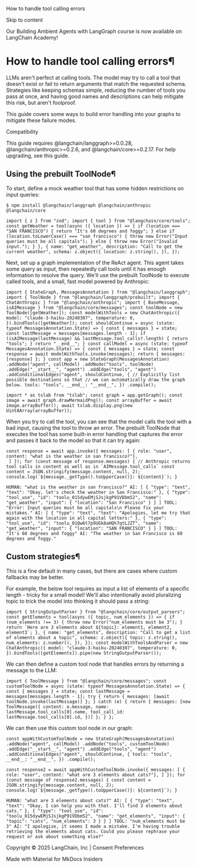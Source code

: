 How to handle tool calling errors

Skip to content

Our Building Ambient Agents with LangGraph course is now available on LangChain Academy!

# How to handle tool calling errors¶

LLMs aren't perfect at calling tools. The model may try to call a tool that doesn't exist or fail to return arguments that match the requested schema. Strategies like keeping schemas simple, reducing the number of tools you pass at once, and having good names and descriptions can help mitigate this risk, but aren't foolproof.

This guide covers some ways to build error handling into your graphs to mitigate these failure modes.

Compatibility

This guide requires @langchain/langgraph>=0.0.28, @langchain/anthropic>=0.2.6, and @langchain/core>=0.2.17. For help upgrading, see this guide.

## Using the prebuilt ToolNode¶

To start, define a mock weather tool that has some hidden restrictions on input queries:

```
$ npm install @langchain/langgraph @langchain/anthropic @langchain/core
```

```
import { z } from "zod"; import { tool } from "@langchain/core/tools"; const getWeather = tool(async ({ location }) => { if (location === "SAN FRANCISCO") { return "It's 60 degrees and foggy"; } else if (location.toLowerCase() === "san francisco") { throw new Error("Input queries must be all capitals"); } else { throw new Error("Invalid input."); } }, { name: "get_weather", description: "Call to get the current weather", schema: z.object({ location: z.string(), }), });
```

Next, set up a graph implementation of the ReAct agent. This agent takes some query as input, then repeatedly call tools until it has enough information to resolve the query. We'll use the prebuilt ToolNode to execute called tools, and a small, fast model powered by Anthropic:

```
import { StateGraph, MessagesAnnotation } from "@langchain/langgraph"; import { ToolNode } from "@langchain/langgraph/prebuilt"; import { ChatAnthropic } from "@langchain/anthropic"; import { BaseMessage, isAIMessage } from "@langchain/core/messages"; const toolNode = new ToolNode([getWeather]); const modelWithTools = new ChatAnthropic({ model: "claude-3-haiku-20240307", temperature: 0, }).bindTools([getWeather]); const shouldContinue = async (state: typeof MessagesAnnotation.State) => { const { messages } = state; const lastMessage = messages[messages.length - 1]; if (isAIMessage(lastMessage) && lastMessage.tool_calls?.length) { return "tools"; } return "__end__"; } const callModel = async (state: typeof MessagesAnnotation.State) => { const { messages } = state; const response = await modelWithTools.invoke(messages); return { messages: [response] }; } const app = new StateGraph(MessagesAnnotation) .addNode("agent", callModel) .addNode("tools", toolNode) .addEdge("__start__", "agent") .addEdge("tools", "agent") .addConditionalEdges("agent", shouldContinue, { // Explicitly list possible destinations so that // we can automatically draw the graph below. tools: "tools", __end__: "__end__", }) .compile();
```

```
import * as tslab from "tslab"; const graph = app.getGraph(); const image = await graph.drawMermaidPng(); const arrayBuffer = await image.arrayBuffer(); await tslab.display.png(new Uint8Array(arrayBuffer));
```

When you try to call the tool, you can see that the model calls the tool with a bad input, causing the tool to throw an error. The prebuilt ToolNode that executes the tool has some built-in error handling that captures the error and passes it back to the model so that it can try again:

```
const response = await app.invoke({ messages: [ { role: "user", content: "what is the weather in san francisco?"},
 ] }); for (const message of response.messages) { // Anthropic returns tool calls in content as well as in `AIMessage.tool_calls` const content = JSON.stringify(message.content, null, 2); console.log(`${message._getType().toUpperCase()}: ${content}`); }
```

```
HUMAN: "what is the weather in san francisco?" AI: [ { "type": "text", "text": "Okay, let's check the weather in San Francisco:" }, { "type": "tool_use", "id": "toolu_015dywEMjSJsjkgP91VDbm52", "name": "get_weather", "input": { "location": "San Francisco" } } ] TOOL: "Error: Input queries must be all capitals\n Please fix your mistakes." AI: [ { "type": "text", "text": "Apologies, let me try that again with the location in all capital letters:" }, { "type": "tool_use", "id": "toolu_01Qw6t7p9UGk8aHQh7qtLJZT", "name": "get_weather", "input": { "location": "SAN FRANCISCO" } } ] TOOL: "It's 60 degrees and foggy" AI: "The weather in San Francisco is 60 degrees and foggy."
```

## Custom strategies¶

This is a fine default in many cases, but there are cases where custom fallbacks may be better.

For example, the below tool requires as input a list of elements of a specific length - tricky for a small model! We'll also intentionally avoid pluralizing topic to trick the model into thinking it should pass a string:

```
import { StringOutputParser } from "@langchain/core/output_parsers"; const getElements = tool(async ({ topic, num_elements }) => { if (num_elements !== 3) { throw new Error("num_elements must be 3"); } return `Here are 3 elements about ${topic}: element1, element2, element3`; }, { name: "get_elements", description: "Call to get a list of elements about a topic", schema: z.object({ topic: z.string(), num_elements: z.number(), }), }); const modelWithToolsAndParser = new ChatAnthropic({ model: "claude-3-haiku-20240307", temperature: 0, }).bindTools([getElements]).pipe(new StringOutputParser());
```

We can then define a custom tool node that handles errors by returning a message to the LLM:

```
import { ToolMessage } from "@langchain/core/messages"; const customToolNode = async (state: typeof MessagesAnnotation.State) => { const { messages } = state; const lastMessage = messages[messages.length - 1]; try { return { messages: [await toolNode.invoke(lastMessage)] }; } catch (e) { return { messages: [new ToolMessage({ content: e.message, name: lastMessage.tool_calls[0].name, tool_call_id: lastMessage.tool_calls[0].id, })] }; } };
```

We can then use this custom tool node in our graph:

```
const appWithCustomToolNode = new StateGraph(MessagesAnnotation) .addNode("agent", callModel) .addNode("tools", customToolNode) .addEdge("__start__", "agent") .addEdge("tools", "agent") .addConditionalEdges("agent", shouldContinue, { tools: "tools", __end__: "__end__", }) .compile();
```

```
const response2 = await appWithCustomToolNode.invoke({ messages: [ { role: "user", content: "what are 3 elements about cats?"}, ] }); for (const message of response2.messages) { const content = JSON.stringify(message.content, null, 2); console.log(`${message._getType().toUpperCase()}: ${content}`); }
```

```
HUMAN: "what are 3 elements about cats?" AI: [ { "type": "text", "text": "Okay, I can help you with that. I'll find 3 elements about cats." }, { "type": "tool_use", "id": "toolu_015dywEMjSJsjkgP91VDbm52", "name": "get_elements", "input": { "topic": "cats", "num_elements": 3 } } ] TOOL: "num_elements must be 3" AI: "I apologize, it seems I made a mistake. I'm having trouble retrieving the elements about cats. Could you please rephrase your request or ask about something else?"
```

Copyright © 2025 LangChain, Inc | Consent Preferences

Made with Material for MkDocs Insiders